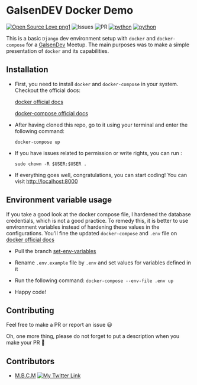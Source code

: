 # GalsenDEV Docker Demo

[![Open Source Love png1](https://badges.frapsoft.com/os/v1/open-source.png?v=103)](https://github.com/ellerbrock/open-source-badges/)
![Issues](https://img.shields.io/github/issues/PapiHack/galsendev-demo-docker)
![PR](https://img.shields.io/github/issues-pr/PapiHack/galsendev-demo-docker)
[![python](https://img.shields.io/badge/Python-3776AB?style=for-the-badge&logo=python&logoColor=white)](https://img.shields.io/badge/Python-3776AB?style=for-the-badge&logo=python&logoColor=white)
[![python](https://img.shields.io/badge/Django-092E20?style=for-the-badge&logo=django&logoColor=white)](https://img.shields.io/badge/Django-092E20?style=for-the-badge&logo=django&logoColor=white)

This is a basic `Django` dev environment setup with `docker` and `docker-compose` for a [GalsenDev](https://github.com/Galsen-Dev-LAB) Meetup.
The main purposes was to make a simple presentation of `docker` and its capabilities.

## Installation

- First, you need to install `docker` and `docker-compose` in your system. Checkout the official docs:

    [docker official docs](https://docs.docker.com/get-docker/)

    [docker-compose official docs](https://docs.docker.com/compose/install/)

- After having cloned this repo, go to it using your terminal and enter the following command:

    `docker-compose up`

- If you have issues related to permission or write rights, you can run : 

    `sudo chown -R $USER:$USER .`

- If everything goes well, congratulations, you can start coding! You can visit <http://localhost:8000>

## Environment variable usage

If you take a good look at the docker compose file, I hardened the database credentials, which is not a good practice. To remedy this, it is better to use environment variables instead of hardening these values in the configurations.
You'll fine the updated `docker-compose` and `.env` file on [docker official docs](https://github.com/PapiHack/galsendev-demo-docker/tree/set-env-variables)

- Pull the branch [set-env-variables](https://github.com/PapiHack/galsendev-demo-docker/tree/set-env-variables)

- Rename `.env.example` file by `.env` and set values for variables defined in it

- Run the following command: `docker-compose --env-file .env up`

- Happy code!

## Contributing

Feel free to make a PR or report an issue 😃

Oh, one more thing, please do not forget to put a description when you make your PR 🙂

## Contributors

- [M.B.C.M](https://itdev.herokuapp.com)
[![My Twitter Link](https://img.shields.io/twitter/follow/the_it_dev?style=social)](https://twitter.com/the_it_dev)